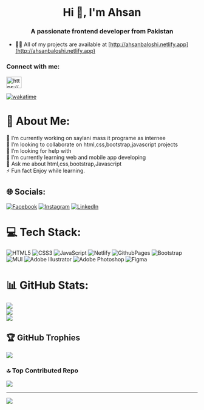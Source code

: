 <h1 align="center">Hi 👋, I'm Ahsan</h1>
<h3 align="center">A passionate frontend developer from Pakistan</h3>

 <!--- 🌱 I’m currently learning **Smit Web and mobile development** -->

- 👨‍💻 All of my projects are available at [http://ahsanbaloshi.netlify.app](http://ahsanbaloshi.netlify.app)

<!--- 💬 Ask me about **Html**,**CSS**,**JAVASCRIPT** -->


<!--- 📫 How to reach me **ingeniouslogo@gmail.com** , https://www.linkedin.com/in/ahsansamad01/ -->
                      
<h3 align="left">Connect with me:</h3>
<p align="left">
<a href="https://fb.com/https://www.facebook.com/ahsanbaloch/" target="blank"><img align="center" src="https://raw.githubusercontent.com/rahuldkjain/github-profile-readme-generator/master/src/images/icons/Social/facebook.svg" alt="https://www.facebook.com/ahsanbaloch/" height="30" width="40" /></a>
</p>

[![wakatime](https://wakatime.com/badge/user/018d1e7e-54d8-4506-9efa-6df5b6760127.svg)](https://wakatime.com/@018d1e7e-54d8-4506-9efa-6df5b6760127)

# 💫 About Me:
🔭 I’m currently working on saylani mass it programe as internee<br>👯 I’m looking to collaborate on html,css,bootstrap,javascript projects<br>🤝 I’m looking for help with<br>🌱 I’m currently learning web and mobile app developing<br>💬 Ask me about html,css,bootstrap,Javascript<br>⚡ Fun fact Enjoy while learning.


## 🌐 Socials:
[![Facebook](https://img.shields.io/badge/Facebook-%231877F2.svg?logo=Facebook&logoColor=white)](https://facebook.com/https://web.facebook.com/Ahsanbaloch) [![Instagram](https://img.shields.io/badge/Instagram-%23E4405F.svg?logo=Instagram&logoColor=white)](https://instagram.com/@baloshiahsan) [![LinkedIn](https://img.shields.io/badge/LinkedIn-%230077B5.svg?logo=linkedin&logoColor=white)](https://linkedin.com/in/www.linkedin.com/in/ahsansamad01) 

# 💻 Tech Stack:
![HTML5](https://img.shields.io/badge/html5-%23E34F26.svg?style=for-the-badge&logo=html5&logoColor=white) ![CSS3](https://img.shields.io/badge/css3-%231572B6.svg?style=for-the-badge&logo=css3&logoColor=white) ![JavaScript](https://img.shields.io/badge/javascript-%23323330.svg?style=for-the-badge&logo=javascript&logoColor=%23F7DF1E) ![Netlify](https://img.shields.io/badge/netlify-%23000000.svg?style=for-the-badge&logo=netlify&logoColor=#00C7B7) ![GithubPages](https://img.shields.io/badge/github%20pages-121013?style=for-the-badge&logo=github&logoColor=white) ![Bootstrap](https://img.shields.io/badge/bootstrap-%238511FA.svg?style=for-the-badge&logo=bootstrap&logoColor=white) ![MUI](https://img.shields.io/badge/MUI-%230081CB.svg?style=for-the-badge&logo=mui&logoColor=white) ![Adobe Illustrator](https://img.shields.io/badge/adobe%20illustrator-%23FF9A00.svg?style=for-the-badge&logo=adobe%20illustrator&logoColor=white) ![Adobe Photoshop](https://img.shields.io/badge/adobe%20photoshop-%2331A8FF.svg?style=for-the-badge&logo=adobe%20photoshop&logoColor=white) ![Figma](https://img.shields.io/badge/figma-%23F24E1E.svg?style=for-the-badge&logo=figma&logoColor=white)
# 📊 GitHub Stats:
![](https://github-readme-stats.vercel.app/api?username=m-ahsanbaloch&theme=dark&hide_border=false&include_all_commits=true&count_private=true)<br/>
![](https://github-readme-streak-stats.herokuapp.com/?user=m-ahsanbaloch&theme=dark&hide_border=false)<br/>
![](https://github-readme-stats.vercel.app/api/top-langs/?username=m-ahsanbaloch&theme=dark&hide_border=false&include_all_commits=true&count_private=true&layout=compact)

## 🏆 GitHub Trophies
![](https://github-profile-trophy.vercel.app/?username=m-ahsanbaloch&theme=radical&no-frame=false&no-bg=true&margin-w=4)

### 🔝 Top Contributed Repo
![](https://github-contributor-stats.vercel.app/api?username=m-ahsanbaloch&limit=5&theme=dark&combine_all_yearly_contributions=true)

---
[![](https://visitcount.itsvg.in/api?id=m-ahsanbaloch&icon=0&color=0)](https://visitcount.itsvg.in)

<!-- Proudly created with GPRM ( https://gprm.itsvg.in ) -->
